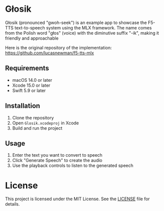 # Głosik

Głosik (pronounced "gwoh-seek") is an example app to showcase the F5-TTS text-to-speech system using the MLX framework. The name comes from the Polish word "głos" (voice) with the diminutive suffix "-ik", making it friendly and approachable

Here is the original repository of the implementation: https://github.com/lucasnewman/f5-tts-mlx

## Requirements

- macOS 14.0 or later
- Xcode 15.0 or later
- Swift 5.9 or later

## Installation

1. Clone the repository
2. Open `Glosik.xcodeproj` in Xcode
3. Build and run the project

## Usage

1. Enter the text you want to convert to speech
2. Click "Generate Speech" to create the audio
3. Use the playback controls to listen to the generated speech

# License

This project is licensed under the MIT License. See the [LICENSE](LICENSE) file for details.
